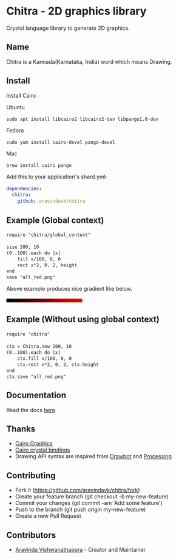 # Chitra - 2D graphics library

Crystal language library to generate 2D graphics.

## Name

Chitra is a Kannada(Karnataka, India) word which means Drawing.

## Install

Install Cairo

Ubuntu

```console
sudo apt install libcairo2 libcairo2-dev libpango1.0-dev
```

Fedora

```console
sudo yum install cairo-devel pango-devel
```

Mac

```console
brew install cairo pango
```

Add this to your application's shard.yml:

```yaml
dependencies:
  chitra:
    github: aravindavk/chitra
```

## Example (Global context)

```crystal
require "chitra/global_context"

size 200, 10
(0..100).each do |x|
    fill x/100, 0, 0
    rect x*2, 0, 2, height
end
save "all_red.png"
```

Above example produces nice gradient like below.

![All Red](screenshots/all_red.png)

## Example (Without using global context)

```crystal
require "chitra"

ctx = Chitra.new 200, 10
(0..100).each do |x|
    ctx.fill x/100, 0, 0
    ctx.rect x*2, 0, 2, ctx.height
end
ctx.save "all_red.png"
```

## Documentation

Read the docs [here](docs/).

## Thanks

- [Cairo Graphics](https://www.cairographics.org/)
- [Cairo crystal bindings](https://github.com/TamasSzekeres/cairo-cr)
- Drawing API syntax are inspired from [Drawbot](https://drawbot.com/) and [Processing](https://processing.org/).

## Contributing

- Fork it (https://github.com/aravindavk/chitra/fork)
- Create your feature branch (git checkout -b my-new-feature)
- Commit your changes (git commit -am 'Add some feature')
- Push to the branch (git push origin my-new-feature)
- Create a new Pull Request

## Contributors

- [Aravinda Vishwanathapura](https://github.com/aravindavk) - Creator and Maintainer
